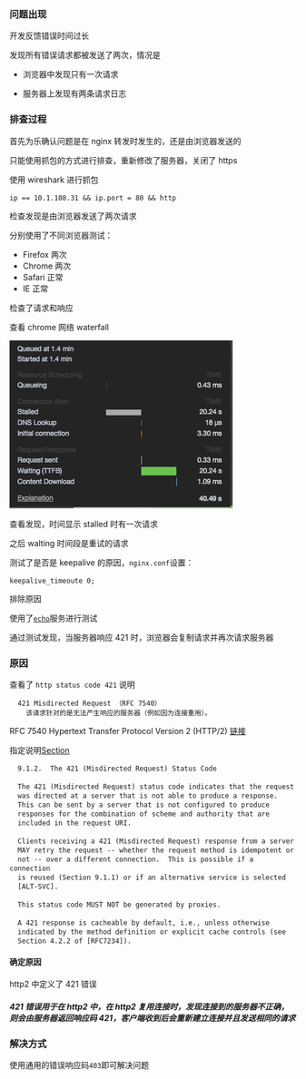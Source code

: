 ### 问题出现

开发反馈错误时间过长

发现所有错误请求都被发送了两次，情况是

- 浏览器中发现只有一次请求

- 服务器上发现有两条请求日志

### 排查过程

首先为乐确认问题是在 nginx 转发时发生的，还是由浏览器发送的

只能使用抓包的方式进行排查，重新修改了服务器，关闭了 https

使用 wireshark 进行抓包

```wireshark
ip == 10.1.108.31 && ip.port = 80 && http
```

检查发现是由浏览器发送了两次请求

分别使用了不同浏览器测试：

- Firefox 两次
- Chrome 两次
- Safari 正常
- IE 正常

检查了请求和响应

查看 chrome 网络 waterfall

![](error-421/time.png)

查看发现，时间显示 stalled 时有一次请求

之后 walting 时间段是重试的请求

测试了是否是 keepalive 的原因，`nginx.conf`设置：

```nginx
keepalive_timeoute 0;
```

排除原因

使用了[`echo`](https://github.com/gsmlg/echo)服务进行测试

通过测试发现，当服务器响应 421 时，浏览器会复制请求并再次请求服务器

### 原因

查看了 `http status code 421` 说明

      421 Misdirected Request （RFC 7540）
        该请求针对的是无法产生响应的服务器（例如因为连接重用）。

RFC 7540 Hypertext Transfer Protocol Version 2 (HTTP/2) [链接](https://tools.ietf.org/html/rfc7540)

指定说明[Section](https://tools.ietf.org/html/rfc7540#section-9.1.2)

      9.1.2.  The 421 (Misdirected Request) Status Code

      The 421 (Misdirected Request) status code indicates that the request
      was directed at a server that is not able to produce a response.
      This can be sent by a server that is not configured to produce
      responses for the combination of scheme and authority that are
      included in the request URI.

      Clients receiving a 421 (Misdirected Request) response from a server
      MAY retry the request -- whether the request method is idempotent or
      not -- over a different connection.  This is possible if a connection
      is reused (Section 9.1.1) or if an alternative service is selected
      [ALT-SVC].

      This status code MUST NOT be generated by proxies.

      A 421 response is cacheable by default, i.e., unless otherwise
      indicated by the method definition or explicit cache controls (see
      Section 4.2.2 of [RFC7234]).

#### 确定原因

http2 中定义了 421 错误

##### 421 错误用于在 http2 中，在 http2 复用连接时，发现连接到的服务器不正确，则会由服务器返回响应码 421，客户端收到后会重新建立连接并且发送相同的请求

### 解决方式

使用通用的错误响应码`403`即可解决问题
